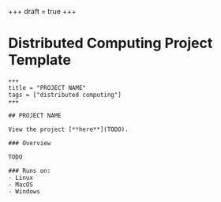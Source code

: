 +++
draft = true
+++

# Distributed Computing Project Template
```
+++
title = "PROJECT NAME"
tags = ["distributed computing"]
+++

## PROJECT NAME

View the project [**here**](TODO).

### Overview

TODO

### Runs on:
- Linux
- MacOS
- Windows
```
